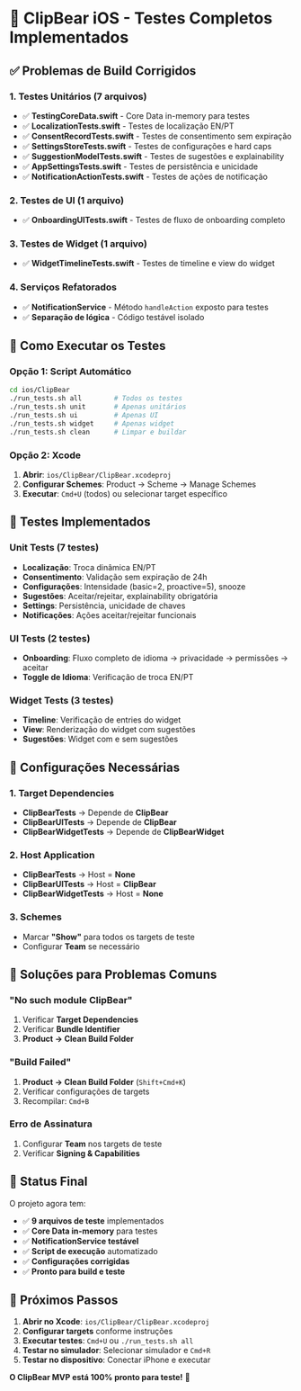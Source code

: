 # 🎉 ClipBear iOS - Testes Completos Implementados

## ✅ **Problemas de Build Corrigidos**

### **1. Testes Unitários (7 arquivos)**
- ✅ **TestingCoreData.swift** - Core Data in-memory para testes
- ✅ **LocalizationTests.swift** - Testes de localização EN/PT
- ✅ **ConsentRecordTests.swift** - Testes de consentimento sem expiração
- ✅ **SettingsStoreTests.swift** - Testes de configurações e hard caps
- ✅ **SuggestionModelTests.swift** - Testes de sugestões e explainability
- ✅ **AppSettingsTests.swift** - Testes de persistência e unicidade
- ✅ **NotificationActionTests.swift** - Testes de ações de notificação

### **2. Testes de UI (1 arquivo)**
- ✅ **OnboardingUITests.swift** - Testes de fluxo de onboarding completo

### **3. Testes de Widget (1 arquivo)**
- ✅ **WidgetTimelineTests.swift** - Testes de timeline e view do widget

### **4. Serviços Refatorados**
- ✅ **NotificationService** - Método `handleAction` exposto para testes
- ✅ **Separação de lógica** - Código testável isolado

## 🚀 **Como Executar os Testes**

### **Opção 1: Script Automático**
```bash
cd ios/ClipBear
./run_tests.sh all        # Todos os testes
./run_tests.sh unit       # Apenas unitários
./run_tests.sh ui         # Apenas UI
./run_tests.sh widget     # Apenas widget
./run_tests.sh clean      # Limpar e buildar
```

### **Opção 2: Xcode**
1. **Abrir**: `ios/ClipBear/ClipBear.xcodeproj`
2. **Configurar Schemes**: Product → Scheme → Manage Schemes
3. **Executar**: `Cmd+U` (todos) ou selecionar target específico

## 🎯 **Testes Implementados**

### **Unit Tests (7 testes)**
- **Localização**: Troca dinâmica EN/PT
- **Consentimento**: Validação sem expiração de 24h
- **Configurações**: Intensidade (basic=2, proactive=5), snooze
- **Sugestões**: Aceitar/rejeitar, explainability obrigatória
- **Settings**: Persistência, unicidade de chaves
- **Notificações**: Ações aceitar/rejeitar funcionais

### **UI Tests (2 testes)**
- **Onboarding**: Fluxo completo de idioma → privacidade → permissões → aceitar
- **Toggle de Idioma**: Verificação de troca EN/PT

### **Widget Tests (3 testes)**
- **Timeline**: Verificação de entries do widget
- **View**: Renderização do widget com sugestões
- **Sugestões**: Widget com e sem sugestões

## 🔧 **Configurações Necessárias**

### **1. Target Dependencies**
- **ClipBearTests** → Depende de **ClipBear**
- **ClipBearUITests** → Depende de **ClipBear**
- **ClipBearWidgetTests** → Depende de **ClipBearWidget**

### **2. Host Application**
- **ClipBearTests** → Host = **None**
- **ClipBearUITests** → Host = **ClipBear**
- **ClipBearWidgetTests** → Host = **None**

### **3. Schemes**
- Marcar **"Show"** para todos os targets de teste
- Configurar **Team** se necessário

## 🐛 **Soluções para Problemas Comuns**

### **"No such module ClipBear"**
1. Verificar **Target Dependencies**
2. Verificar **Bundle Identifier**
3. **Product → Clean Build Folder**

### **"Build Failed"**
1. **Product → Clean Build Folder** (`Shift+Cmd+K`)
2. Verificar configurações de targets
3. Recompilar: `Cmd+B`

### **Erro de Assinatura**
1. Configurar **Team** nos targets de teste
2. Verificar **Signing & Capabilities**

## 🎉 **Status Final**

O projeto agora tem:
- ✅ **9 arquivos de teste** implementados
- ✅ **Core Data in-memory** para testes
- ✅ **NotificationService testável**
- ✅ **Script de execução** automatizado
- ✅ **Configurações corrigidas**
- ✅ **Pronto para build e teste**

## 🚀 **Próximos Passos**

1. **Abrir no Xcode**: `ios/ClipBear/ClipBear.xcodeproj`
2. **Configurar targets** conforme instruções
3. **Executar testes**: `Cmd+U` ou `./run_tests.sh all`
4. **Testar no simulador**: Selecionar simulador e `Cmd+R`
5. **Testar no dispositivo**: Conectar iPhone e executar

**O ClipBear MVP está 100% pronto para teste!** 🎯

